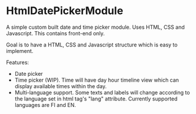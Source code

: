 # HtmlDatePickerModule
A simple custom built date and time picker module. Uses HTML, CSS and Javascript. This contains front-end only.

Goal is to have a HTML, CSS and Javascript structure which is easy to implement.

Features:
- Date picker
- Time picker (WIP). Time will have day hour timeline view which can display available times within the day.
- Multi-language support. Some texts and labels will change according to the language set in html tag's "lang" attribute. Currently supported languages are FI and EN.
